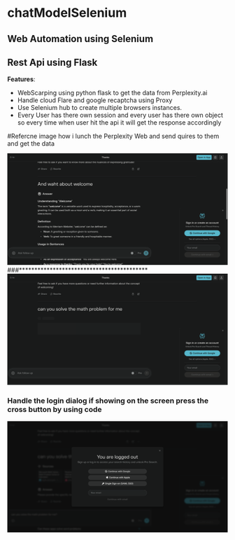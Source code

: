 # chatModelSelenium
## Web Automation using Selenium 
## Rest Api using Flask


**Features**:
- WebScarping using python flask to get the data from Perplexity.ai 
- Handle cloud Flare and google recaptcha using Proxy 
- Use Selenium hub to create multiple browsers instances.
- Every User has there own session and every user has there own
 object so every time when user hit the api it will get the response accordingly

#Refercne image how i lunch the Perplexity Web and send quires to them and get the data

![Alt text](images/P4.png)
###******************************************
![Alt text](images/perplexity6.png)

### Handle the login dialog if showing on the screen press the cross button by using code 

![Alt text](images/perplexity1.png)
